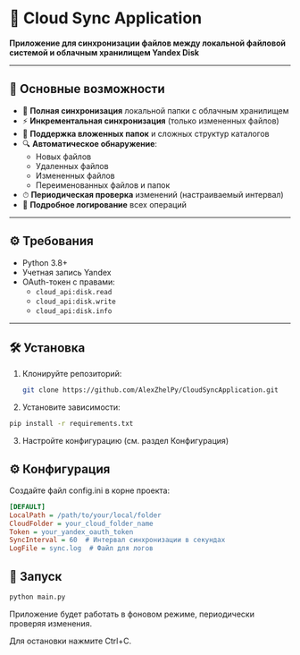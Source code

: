 # 🚀 Cloud Sync Application

**Приложение для синхронизации файлов между локальной файловой системой и облачным хранилищем Yandex Disk**

---

## 📌 Основные возможности

- 🔄 **Полная синхронизация** локальной папки с облачным хранилищем
- ⚡ **Инкрементальная синхронизация** (только измененных файлов)
- 📂 **Поддержка вложенных папок** и сложных структур каталогов
- 🔍 **Автоматическое обнаружение**:
  - Новых файлов
  - Удаленных файлов
  - Измененных файлов
  - Переименованных файлов и папок
- ⏱ **Периодическая проверка** изменений (настраиваемый интервал)
- 📝 **Подробное логирование** всех операций

---

## ⚙️ Требования

- Python 3.8+
- Учетная запись Yandex
- OAuth-токен с правами:
  - `cloud_api:disk.read`
  - `cloud_api:disk.write`
  - `cloud_api:disk.info`

---

## 🛠 Установка

1. Клонируйте репозиторий:
   ```bash
   git clone https://github.com/AlexZhelPy/CloudSyncApplication.git
   ```
   
2. Установите зависимости:
  ```bash
  pip install -r requirements.txt
  ```

3. Настройте конфигурацию (см. раздел Конфигурация)

## ⚙️ Конфигурация
Создайте файл config.ini в корне проекта:

```ini
[DEFAULT]
LocalPath = /path/to/your/local/folder
CloudFolder = your_cloud_folder_name
Token = your_yandex_oauth_token
SyncInterval = 60  # Интервал синхронизации в секундах
LogFile = sync.log  # Файл для логов
```

## 🚀 Запуск
```bash
python main.py
```

Приложение будет работать в фоновом режиме, периодически проверяя изменения.

Для остановки нажмите Ctrl+C.

